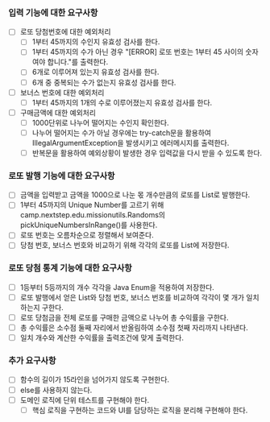 ### 입력 기능에 대한 요구사항

- [ ] 로또 당첨번호에 대한 예외처리
  - [ ] 1부터 45까지의 수인지 유효성 검사를 한다.
  - [ ] 1부터 45까지의 수가 아닌 경우 "[ERROR] 로또 번호는 1부터 45 사이의 숫자여야 합니다."를 출력한다.
  - [ ] 6개로 이루어져 있는지 유효성 검사를 한다.
  - [ ] 6개 중 중복되는 수가 없는지 유효성 검사를 한다.

- [ ] 보너스 번호에 대한 예외처리
  - [ ] 1부터 45까지의 1개의 수로 이루어졌는지 유효성 검사를 한다.

- [ ] 구매금액에 대한 예외처리
  - [ ] 1000단위로 나누어 떨어지는 수인지 확인한다.
  - [ ] 나누어 떨어지는 수가 아닐 경우에는 try-catch문을 활용하여 IllegalArgumentException을 발생시키고 에러메시지를 출력한다.
  - [ ] 반복문을 활용하여 예외상황이 발생한 경우 입력값을 다시 받을 수 있도록 한다.

### 로또 발행 기능에 대한 요구사항

- [ ] 금액을 입력받고 금액을 1000으로 나눈 몫 개수만큼의 로또를 List로 발행한다.
- [ ] 1부터 45까지의 Unique Number를 고르기 위해 camp.nextstep.edu.missionutils.Randoms의 pickUniqueNumbersInRange()를 사용한다.
- [ ] 로또 번호는 오름차순으로 정렬해서 보여준다.
- [ ] 당첨 번호, 보너스 번호와 비교하기 위해 각각의 로또를 List에 저장한다.

### 로또 당첨 통계 기능에 대한 요구사항

- [ ] 1등부터 5등까지의 개수 각각을 Java Enum을 적용하여 저장한다.
- [ ] 로또 발행에서 얻은 List와 당첨 번호, 보너스 번호를 비교하여 각각이 몇 개가 일치하는지 구한다.
- [ ] 로또 당첨금을 전체 로또를 구매한 금액으로 나누어 총 수익률을 구한다. 
- [ ] 총 수익률은 소수점 둘째 자리에서 반올림하여 소수점 첫째 자리까지 나타낸다.
- [ ] 일치 개수와 계산한 수익률을 출력조건에 맞게 출력한다.

### 추가 요구사항

- [ ] 함수의 길이가 15라인을 넘어가지 않도록 구현한다.
- [ ] else를 사용하지 않는다.
- [ ] 도메인 로직에 단위 테스트를 구현해야 한다.
  - [ ] 핵심 로직을 구현하는 코드와 UI를 담당하는 로직을 분리해 구현해야 한다.